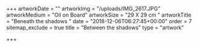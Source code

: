 +++
artworkDate = ""
artworkImg = "/uploads/IMG_2617.JPG"
artworkMedium = "Oil on Board"
artworkSize = "29 X 29 cm "
artworkTitle = "Beneath the shadows "
date = "2018-12-06T06:27:45+00:00"
order = 7
sitemap_exclude = true
title = "Between the shadows"
type = "artwork"

+++
